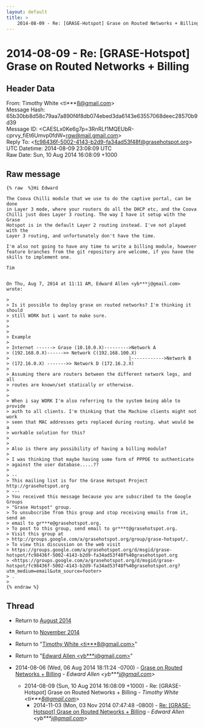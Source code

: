 ```yaml
---
layout: default
title: >
    2014-08-09 - Re: [GRASE-Hotspot] Grase on Routed Networks + Billing
---
```


# 2014-08-09 - Re: [GRASE-Hotspot] Grase on Routed Networks + Billing

## Header Data

From: Timothy White \<ti***8@gmail.com\><br>
Message Hash: 65b30bb8d58c79aa7a890f4f8db074ebed3da6143e63557068deec28570b9d39<br>
Message ID: \<CAESLx0Ke6g7p=3RnRLf1MQEUbR-cprvy_fiEt6Umvp0fdW=rgw@mail.gmail.com\><br>
Reply To: \<fc98436f-5002-4143-b2d9-fa34ad53f48f@grasehotspot.org\><br>
UTC Datetime: 2014-08-09 23:08:09 UTC<br>
Raw Date: Sun, 10 Aug 2014 16:08:09 +1000<br>

## Raw message

```
{% raw  %}Hi Edward

The Coova Chilli module that we use to do the captive portal, can be done
in Layer 3 mode, where your routers do all the DHCP etc, and the Coova
Chilli just does Layer 3 routing. The way I have it setup with the Grase
Hotspot is in the default Layer 2 routing instead. I've not played with the
Layer 3 routing, and unfortunately don't have the time.

I'm also not going to have any time to write a billing module, however
feature branches from the git repository are welcome, if you have the
skills to implement one.

Tim


On Thu, Aug 7, 2014 at 11:11 AM, Edward Allen <yb***j@gmail.com> wrote:

>
> Is it possible to deploy grase on routed networks? I'm thinking it should
> still WORK but i want to make sure.
>
>
>
> Example
>
> Internet ------> Grase (10.10.0.X)--------->Network A
> (192.168.0.X)------>> Network C(192.168.100.X)
>                                            |------------>Network B
> (172.16.0.X) ------->> Network D (172.16.2.X)
>
> Assuming there are routers between the different network legs, and all
> routes are known/set statically or otherwise.
>
>
> When i say WORK I'm also referring to the system being able to provide
> auth to all clients. I'm thinking that the Machine clients might not work
> seen that MAC addresses gets replaced during routing. what would be a
> workable solution for this?
>
>
> Also is there any possibility of having a billing module?
>
> I was thinking that maybe having some form of PPPOE to authenticate
> against the user database.....??
>
> --
> This mailing list is for the Grase Hotspot Project http://grasehotspot.org
> ---
> You received this message because you are subscribed to the Google Groups
> "Grase Hotspot" group.
> To unsubscribe from this group and stop receiving emails from it, send an
> email to gr***e@grasehotspot.org.
> To post to this group, send email to gr***t@grasehotspot.org.
> Visit this group at
> http://groups.google.com/a/grasehotspot.org/group/grase-hotspot/.
> To view this discussion on the web visit
> https://groups.google.com/a/grasehotspot.org/d/msgid/grase-hotspot/fc98436f-5002-4143-b2d9-fa34ad53f48f%40grasehotspot.org
> <https://groups.google.com/a/grasehotspot.org/d/msgid/grase-hotspot/fc98436f-5002-4143-b2d9-fa34ad53f48f%40grasehotspot.org?utm_medium=email&utm_source=footer>
> .
>
{% endraw %}
```

## Thread

+ Return to [August 2014](/archive/2014/08)
+ Return to [November 2014](/archive/2014/11)

+ Return to "[Timothy White <ti***8<span>@</span>gmail.com>](/authors/ti___8_at_gmail_com)"
+ Return to "[Edward Allen <yb***j<span>@</span>gmail.com>](/authors/yb___j_at_gmail_com)"

+ 2014-08-06 (Wed, 06 Aug 2014 18:11:24 -0700) - [Grase on Routed Networks + Billing](/archive/2014/08/1f2517ce4de76771ec12c69912a904159f5957a1e9b6b55b9b093d36ec440b56) - _Edward Allen \<yb***j@gmail.com\>_
  + 2014-08-09 (Sun, 10 Aug 2014 16:08:09 +1000) - Re: [GRASE-Hotspot] Grase on Routed Networks + Billing - _Timothy White \<ti***8@gmail.com\>_
    + 2014-11-03 (Mon, 03 Nov 2014 07:47:48 -0800) - [Re: [GRASE-Hotspot] Grase on Routed Networks + Billing](/archive/2014/11/fc93be4a918707c9b959289ee67a4fe81bd8e047af084853339687ab06bc1d13) - _Edward Allen \<yb***j@gmail.com\>_

